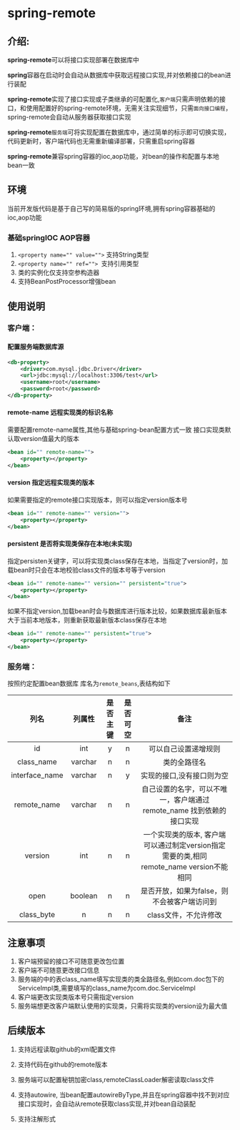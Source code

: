 # spring-remote
## 介绍:
**spring-remote**可以将接口实现部署在数据库中

**spring**容器在启动时会自动从数据库中获取远程接口实现,并对依赖接口的bean进行装配

**spring-remote**实现了接口实现或子类继承的可配置化,```客户端```只需声明依赖的接口，和使用配置好的spring-remote环境，无需关注实现细节，只需```面向接口编程```，spring-remote会自动从服务器获取接口实现

**spring-remote**```服务端```可将实现配置在数据库中，通过简单的标示即可切换实现，代码更新时，客户端代码也无需重新编译部署，只需重启spring容器

**spring-remote**兼容spring容器的ioc,aop功能，对bean的操作和配置与本地bean一致

## 环境

当前开发版代码是基于自己写的简易版的spring环境,拥有spring容器基础的ioc,aop功能
### 基础springIOC AOP容器
1. ```<property name="" value="">``` 支持String类型
2. ```<property name="" ref=""> ```支持引用类型
3. 类的实例化仅支持空参构造器
4. 支持BeanPostProcessor增强bean

## 使用说明
### 客户端：
#### 配置服务端数据库源
```xml
<db-property>
    <driver>com.mysql.jdbc.Driver</driver>
    <url>jdbc:mysql://localhost:3306/test</url>
    <username>root</username>
    <password>root</password>
</db-property>

```

#### remote-name 远程实现类的标识名称
需要配置remote-name属性,其他与基础spring-bean配置方式一致
接口实现类默认取version值最大的版本
```xml
<bean id="" remote-name="">
    <property></property>
</bean>
```

#### version 指定远程实现类的版本
如果需要指定的remote接口实现版本，则可以指定version版本号
```xml
<bean id="" remote-name="" version="">
    <property></property>
</bean>
```

#### persistent 是否将实现类保存在本地(未实现)
指定persisten关键字，可以将实现类class保存在本地，当指定了version时，加载bean时只会在本地校验class文件的版本号等于version
```xml
<bean id="" remote-name="" version="" persistent="true">
    <property></property>
</bean>
```

如果不指定version,加载bean时会与数据库进行版本比较，如果数据库最新版本大于当前本地版本，则重新获取最新版本class保存在本地
```xml
<bean id="" remote-name="" persistent="true">
    <property></property>
</bean>
```
### 服务端：

按照约定配置bean数据库
库名为```remote_beans```,表结构如下

| 列名 | 列属性 | 是否主键 | 是否可空 | 备注 |
| :-: | :-: | :-: | :-: | :-: |
| id | int | y | n | 可以自己设置递增规则 |
| class_name | varchar | n | n | 类的全路径名 |
| interface_name | varchar | n | y | 实现的接口,没有接口则为空 |
| remote_name | varchar | n | n | 自己设置的名字，可以不唯一，客户端通过remote_name 找到依赖的接口实现 |
| version | int | n | n | 一个实现类的版本, 客户端可以通过制定version指定需要的类,相同remote_name version不能相同 |
| open | boolean | n | n | 是否开放，如果为false，则不会被客户端访问到 |
| class_byte | n | n | n | class文件，不允许修改 |

## 注意事项
1. 客户端预留的接口不可随意更改包位置
2. 客户端不可随意更改接口信息
3. 服务端的中的表class_name填写实现类的类全路径名,例如com.doc包下的ServiceImpl类,需要填写的class_name为com.doc.ServiceImpl
4. 客户端更改实现类版本号只需指定version
5. 服务端想更改客户端默认使用的实现类，只需将实现类的version设为最大值

## 后续版本
1. 支持远程读取github的xml配置文件

1. 支持代码在github的remote版本

2. 服务端可以配置秘钥加密class,remoteClassLoader解密读取class文件

3. 支持autowire, 当bean配置autowireByType,并且在spring容器中找不到对应接口实现时，会自动从remote获取class实现,并对bean自动装配

4. 支持注解形式
